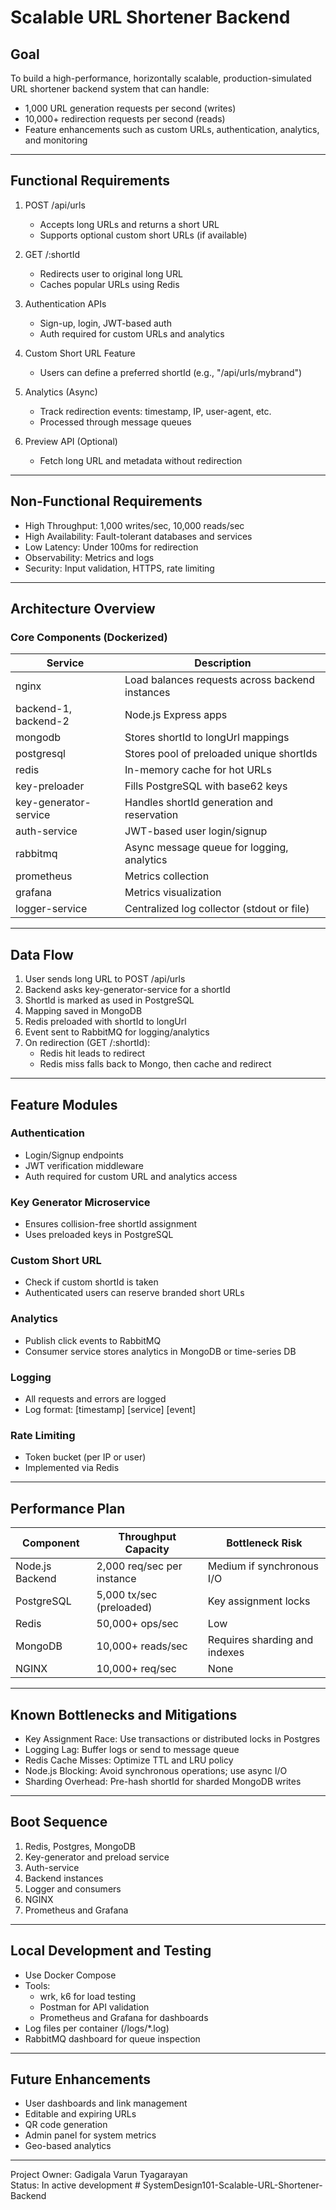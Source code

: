 # Scalable URL Shortener Backend

## Goal

To build a high-performance, horizontally scalable, production-simulated URL shortener backend system that can handle:

- 1,000 URL generation requests per second (writes)
- 10,000+ redirection requests per second (reads)
- Feature enhancements such as custom URLs, authentication, analytics, and monitoring

---

## Functional Requirements

1. POST /api/urls
   - Accepts long URLs and returns a short URL
   - Supports optional custom short URLs (if available)

2. GET /:shortId
   - Redirects user to original long URL
   - Caches popular URLs using Redis

3. Authentication APIs
   - Sign-up, login, JWT-based auth
   - Auth required for custom URLs and analytics

4. Custom Short URL Feature
   - Users can define a preferred shortId (e.g., "/api/urls/mybrand")

5. Analytics (Async)
   - Track redirection events: timestamp, IP, user-agent, etc.
   - Processed through message queues

6. Preview API (Optional)
   - Fetch long URL and metadata without redirection

---

## Non-Functional Requirements

- High Throughput: 1,000 writes/sec, 10,000 reads/sec
- High Availability: Fault-tolerant databases and services
- Low Latency: Under 100ms for redirection
- Observability: Metrics and logs
- Security: Input validation, HTTPS, rate limiting

---

## Architecture Overview

### Core Components (Dockerized)

| Service               | Description                                           |
|-----------------------|-------------------------------------------------------|
| nginx                 | Load balances requests across backend instances       |
| backend-1, backend-2  | Node.js Express apps                                  |
| mongodb               | Stores shortId to longUrl mappings                    |
| postgresql            | Stores pool of preloaded unique shortIds             |
| redis                 | In-memory cache for hot URLs                          |
| key-preloader         | Fills PostgreSQL with base62 keys                     |
| key-generator-service | Handles shortId generation and reservation            |
| auth-service          | JWT-based user login/signup                           |
| rabbitmq              | Async message queue for logging, analytics            |
| prometheus            | Metrics collection                                    |
| grafana               | Metrics visualization                                 |
| logger-service        | Centralized log collector (stdout or file)            |

---

## Data Flow

1. User sends long URL to POST /api/urls
2. Backend asks key-generator-service for a shortId
3. ShortId is marked as used in PostgreSQL
4. Mapping saved in MongoDB
5. Redis preloaded with shortId to longUrl
6. Event sent to RabbitMQ for logging/analytics
7. On redirection (GET /:shortId):
   - Redis hit leads to redirect
   - Redis miss falls back to Mongo, then cache and redirect

---

## Feature Modules

### Authentication

- Login/Signup endpoints
- JWT verification middleware
- Auth required for custom URL and analytics access

### Key Generator Microservice

- Ensures collision-free shortId assignment
- Uses preloaded keys in PostgreSQL

### Custom Short URL

- Check if custom shortId is taken
- Authenticated users can reserve branded short URLs

### Analytics

- Publish click events to RabbitMQ
- Consumer service stores analytics in MongoDB or time-series DB

### Logging

- All requests and errors are logged
- Log format: [timestamp] [service] [event]

### Rate Limiting

- Token bucket (per IP or user)
- Implemented via Redis

---

## Performance Plan

| Component          | Throughput Capacity        | Bottleneck Risk              |
|--------------------|-----------------------------|-------------------------------|
| Node.js Backend    | 2,000 req/sec per instance | Medium if synchronous I/O     |
| PostgreSQL         | 5,000 tx/sec (preloaded)   | Key assignment locks          |
| Redis              | 50,000+ ops/sec            | Low                           |
| MongoDB            | 10,000+ reads/sec          | Requires sharding and indexes |
| NGINX              | 10,000+ req/sec            | None                          |

---

## Known Bottlenecks and Mitigations

- Key Assignment Race: Use transactions or distributed locks in Postgres
- Logging Lag: Buffer logs or send to message queue
- Redis Cache Misses: Optimize TTL and LRU policy
- Node.js Blocking: Avoid synchronous operations; use async I/O
- Sharding Overhead: Pre-hash shortId for sharded MongoDB writes

---

## Boot Sequence

1. Redis, Postgres, MongoDB
2. Key-generator and preload service
3. Auth-service
4. Backend instances
5. Logger and consumers
6. NGINX
7. Prometheus and Grafana

---

## Local Development and Testing

- Use Docker Compose
- Tools:
  - wrk, k6 for load testing
  - Postman for API validation
  - Prometheus and Grafana for dashboards
- Log files per container (/logs/*.log)
- RabbitMQ dashboard for queue inspection

---

## Future Enhancements

- User dashboards and link management
- Editable and expiring URLs
- QR code generation
- Admin panel for system metrics
- Geo-based analytics

---

Project Owner: Gadigala Varun Tyagarayan  
Status: In active development
#   S y s t e m D e s i g n 1 0 1 - S c a l a b l e - U R L - S h o r t e n e r - B a c k e n d  
 
